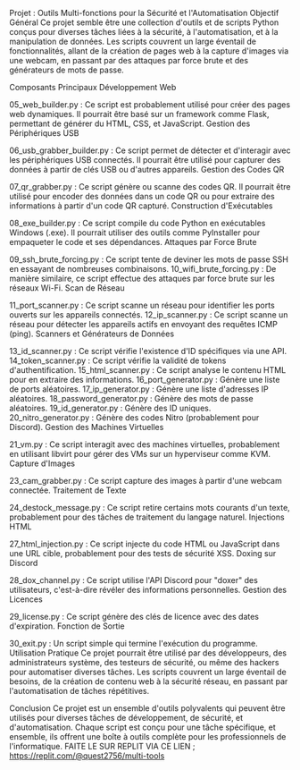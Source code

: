 Projet : Outils Multi-fonctions pour la Sécurité et l'Automatisation
Objectif Général
Ce projet semble être une collection d'outils et de scripts Python conçus pour diverses tâches liées à la sécurité, à l'automatisation, et à la manipulation de données. Les scripts couvrent un large éventail de fonctionnalités, allant de la création de pages web à la capture d'images via une webcam, en passant par des attaques par force brute et des générateurs de mots de passe.

Composants Principaux
Développement Web

05_web_builder.py : Ce script est probablement utilisé pour créer des pages web dynamiques. Il pourrait être basé sur un framework comme Flask, permettant de générer du HTML, CSS, et JavaScript.
Gestion des Périphériques USB

06_usb_grabber_builder.py : Ce script permet de détecter et d'interagir avec les périphériques USB connectés. Il pourrait être utilisé pour capturer des données à partir de clés USB ou d'autres appareils.
Gestion des Codes QR

07_qr_grabber.py : Ce script génère ou scanne des codes QR. Il pourrait être utilisé pour encoder des données dans un code QR ou pour extraire des informations à partir d'un code QR capturé.
Construction d'Exécutables

08_exe_builder.py : Ce script compile du code Python en exécutables Windows (.exe). Il pourrait utiliser des outils comme PyInstaller pour empaqueter le code et ses dépendances.
Attaques par Force Brute

09_ssh_brute_forcing.py : Ce script tente de deviner les mots de passe SSH en essayant de nombreuses combinaisons.
10_wifi_brute_forcing.py : De manière similaire, ce script effectue des attaques par force brute sur les réseaux Wi-Fi.
Scan de Réseau

11_port_scanner.py : Ce script scanne un réseau pour identifier les ports ouverts sur les appareils connectés.
12_ip_scanner.py : Ce script scanne un réseau pour détecter les appareils actifs en envoyant des requêtes ICMP (ping).
Scanners et Générateurs de Données

13_id_scanner.py : Ce script vérifie l'existence d'ID spécifiques via une API.
14_token_scanner.py : Ce script vérifie la validité de tokens d'authentification.
15_html_scanner.py : Ce script analyse le contenu HTML pour en extraire des informations.
16_port_generator.py : Génère une liste de ports aléatoires.
17_ip_generator.py : Génère une liste d'adresses IP aléatoires.
18_password_generator.py : Génère des mots de passe aléatoires.
19_id_generator.py : Génère des ID uniques.
20_nitro_generator.py : Génère des codes Nitro (probablement pour Discord).
Gestion des Machines Virtuelles

21_vm.py : Ce script interagit avec des machines virtuelles, probablement en utilisant libvirt pour gérer des VMs sur un hyperviseur comme KVM.
Capture d'Images

23_cam_grabber.py : Ce script capture des images à partir d'une webcam connectée.
Traitement de Texte

24_destock_message.py : Ce script retire certains mots courants d'un texte, probablement pour des tâches de traitement du langage naturel.
Injections HTML

27_html_injection.py : Ce script injecte du code HTML ou JavaScript dans une URL cible, probablement pour des tests de sécurité XSS.
Doxing sur Discord

28_dox_channel.py : Ce script utilise l'API Discord pour "doxer" des utilisateurs, c'est-à-dire révéler des informations personnelles.
Gestion des Licences

29_license.py : Ce script génère des clés de licence avec des dates d'expiration.
Fonction de Sortie

30_exit.py : Un script simple qui termine l'exécution du programme.
Utilisation Pratique
Ce projet pourrait être utilisé par des développeurs, des administrateurs système, des testeurs de sécurité, ou même des hackers pour automatiser diverses tâches. Les scripts couvrent un large éventail de besoins, de la création de contenu web à la sécurité réseau, en passant par l'automatisation de tâches répétitives.

Conclusion
Ce projet est un ensemble d'outils polyvalents qui peuvent être utilisés pour diverses tâches de développement, de sécurité, et d'automatisation. Chaque script est conçu pour une tâche spécifique, et ensemble, ils offrent une boîte à outils complète pour les professionnels de l'informatique.
FAITE LE SUR REPLIT VIA CE LIEN ; 
https://replit.com/@quest2756/multi-tools
